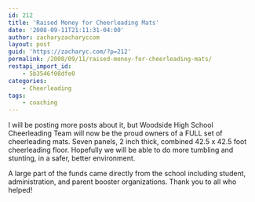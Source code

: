 ```yaml
---
id: 212
title: 'Raised Money for Cheerleading Mats'
date: '2008-09-11T21:11:31-04:00'
author: zacharyzacharyccom
layout: post
guid: 'https://zacharyc.com/?p=212'
permalink: /2008/09/11/raised-money-for-cheerleading-mats/
restapi_import_id:
    - 5b3546f08dfe0
categories:
    - Cheerleading
tags:
    - coaching
---
```


I will be posting more posts about it, but Woodside High School Cheerleading Team will now be the proud owners of a FULL set of cheerleading mats. Seven panels, 2 inch thick, combined 42.5 x 42.5 foot cheerleading floor. Hopefully we will be able to do more tumbling and stunting, in a safer, better environment.

A large part of the funds came directly from the school including student, administration, and parent booster organizations. Thank you to all who helped!